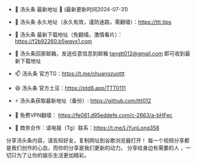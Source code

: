 - 👋 汤头条 最新地址 👋 (最新更新时间2024-07-31)

- 👀 汤头条 永久地址（永久有效，谨防迷路，需翻墙）：https://ttt.tips

- 🌱 汤头条 最新下载地址（免翻墙，激情看片）：  https://f2b92260.b5wqvx1.com

- 💞️ 汤头条回家邮箱，发送任意信息到邮箱 tangtt012@gmail.com 即可收到最新下载地址

- 📫 汤头条 官方TG：https://t.me/chuangzuottt

- 😄 汤头条 官方土豆：https://ptd6.app/TTT0111

- ⚡ 汤头条获取最新地址（备份）: https://github.com/ttt012

- 🤝 免费VPN翻墙： https://fe081.d95eddefe.com/c-2663/a-bHFec

- 🤝 商务合作：请电报（Tg）联系：https://t.me/LiYunLong358

分享汤头条内容，请告知好友，复制网址到谷歌浏览器打开！ 每一个视频分享都是我们创作的心血，而你的分享是我们更新的动力。 分享给身边有需要的人 ，一切只为了让你的娱乐生活更加精彩。
<!---
ttt012/ttt012 is a ✨ special ✨ repository because its `README.md` (this file) appears on your GitHub profile.
You can click the Preview link to take a look at your changes.
--->
